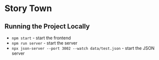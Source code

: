 # Story Town

## Running the Project Locally

-   `npm start` - start the frontend
-   `npm run server` - start the server
-   `npx json-server --port 3002 --watch data/test.json` - start the JSON server
